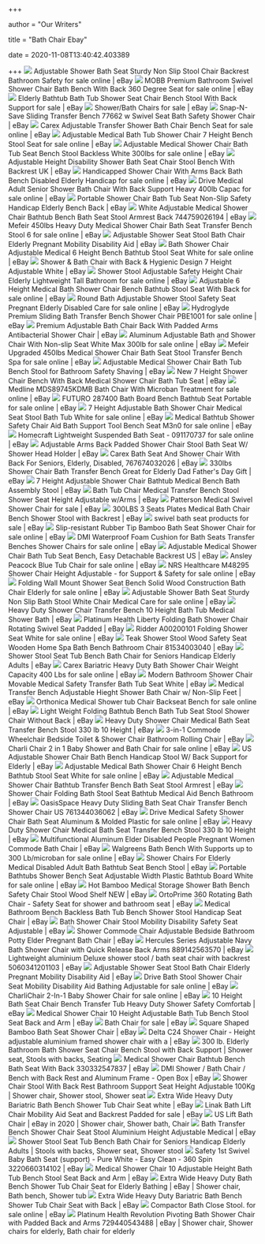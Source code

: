 +++
        
author = "Our Writers"
        
title = "Bath Chair Ebay"
        
date = 2020-11-08T13:40:42.403389
        
+++
[ ![](https://i.ebayimg.com/images/g/iGkAAOSwGfVenw2Y/s-l640.jpg)](https://i.ebayimg.com/images/g/iGkAAOSwGfVenw2Y/s-l640.jpg) Adjustable Shower Bath Seat Sturdy Non Slip Stool Chair Backrest Bathroom  Safety for sale online | eBay
[ ![](https://i.ebayimg.com/images/g/zPcAAOSw38BaeJuc/s-l400.jpg)](https://i.ebayimg.com/images/g/zPcAAOSw38BaeJuc/s-l400.jpg) MOBB Premium Bathroom Swivel Shower Chair Bath Bench With Back 360 Degree  Seat for sale online | eBay
[ ![](https://i.ebayimg.com/images/g/D7UAAOSw8U9cRntQ/s-l640.jpg)](https://i.ebayimg.com/images/g/D7UAAOSw8U9cRntQ/s-l640.jpg) Elderly Bathtub Bath Tub Shower Seat Chair Bench Stool With Back Support  for sale | eBay
[ ![](https://i.ebayimg.com/thumbs/images/g/vBAAAOSwxc5cjms7/s-l225.jpg)](https://i.ebayimg.com/thumbs/images/g/vBAAAOSwxc5cjms7/s-l225.jpg) Shower/Bath Chairs for sale | eBay
[ ![](https://i.ebayimg.com/images/g/gA4AAOSwIjJZQVQn/s-l300.jpg)](https://i.ebayimg.com/images/g/gA4AAOSwIjJZQVQn/s-l300.jpg) Snap-N-Save Sliding Transfer Bench 77662 w Swivel Seat Bath Safety Shower  Chair | eBay
[ ![](https://i.ebayimg.com/images/g/mpkAAOSwq2helTBW/s-l640.jpg)](https://i.ebayimg.com/images/g/mpkAAOSwq2helTBW/s-l640.jpg) Carex Adjustable Transfer Shower Bath Chair Bench Seat for sale online |  eBay
[ ![](https://i.ebayimg.com/images/g/FwkAAOSwbp1eqsuO/s-l640.jpg)](https://i.ebayimg.com/images/g/FwkAAOSwbp1eqsuO/s-l640.jpg) Adjustable Medical Bath Tub Shower Chair 7 Height Bench Stool Seat for sale  online | eBay
[ ![](https://i.ebayimg.com/images/g/l04AAOSwxs1eItwu/s-l640.jpg)](https://i.ebayimg.com/images/g/l04AAOSwxs1eItwu/s-l640.jpg) Adjustable Medical Shower Chair Bath Tub Seat Bench Stool Backless White  300lbs for sale online | eBay
[ ![](https://i.ebayimg.com/images/g/G88AAOSw8~hcRnqC/s-l300.jpg)](https://i.ebayimg.com/images/g/G88AAOSw8~hcRnqC/s-l300.jpg) Adjustable Height Disability Shower Bath Seat Chair Stool Bench With  Backrest UK | eBay
[ ![](https://i.ebayimg.com/images/g/jEcAAOSwQHFen6yk/s-l640.jpg)](https://i.ebayimg.com/images/g/jEcAAOSwQHFen6yk/s-l640.jpg) Handicapped Shower Chair With Arms Back Bath Bench Disabled Elderly  Handicap for sale online | eBay
[ ![](https://i.ebayimg.com/images/g/UVIAAOSwgc1eeyLI/s-l640.jpg)](https://i.ebayimg.com/images/g/UVIAAOSwgc1eeyLI/s-l640.jpg) Drive Medical Adult Senior Shower Bath Chair With Back Support Heavy 400lb  Capac for sale online | eBay
[ ![](https://i.ebayimg.com/images/g/4dAAAOSwRRZbAtje/s-l300.png)](https://i.ebayimg.com/images/g/4dAAAOSwRRZbAtje/s-l300.png) Portable Shower Chair Bath Tub Seat Non-Slip Safety Handicap Elderly Bench  Back | eBay
[ ![](https://i.ebayimg.com/images/g/zSYAAOSwHfZdEiXH/s-l300.jpg)](https://i.ebayimg.com/images/g/zSYAAOSwHfZdEiXH/s-l300.jpg) White Adjustable Medical Shower Chair Bathtub Bench Bath Seat Stool Armrest  Back 744759026194 | eBay
[ ![](https://i.ebayimg.com/images/g/cmgAAOSwlshes8w5/s-l640.jpg)](https://i.ebayimg.com/images/g/cmgAAOSwlshes8w5/s-l640.jpg) Mefeir 450lbs Heavy Duty Medical Shower Chair Bath Seat Transfer Bench  Stool 6 for sale online | eBay
[ ![](https://i.ebayimg.com/images/g/5B8AAOSwpshdvT8M/s-l300.jpg)](https://i.ebayimg.com/images/g/5B8AAOSwpshdvT8M/s-l300.jpg) Adjustable Shower Seat Stool Bath Chair Elderly Pregnant Mobility  Disability Aid | eBay
[ ![](https://i.ebayimg.com/images/g/jfAAAOSwFA5bSctK/s-l640.jpg)](https://i.ebayimg.com/images/g/jfAAAOSwFA5bSctK/s-l640.jpg) Bath Shower Chair Adjustable Medical 6 Height Bench Bathtub Stool Seat  White for sale online | eBay
[ ![](https://i.ebayimg.com/images/g/UD0AAOSwQxBfN4OP/s-l300.jpg)](https://i.ebayimg.com/images/g/UD0AAOSwQxBfN4OP/s-l300.jpg) Shower & Bath Chair with Back & Hygienic Design 7 Height Adjustable White |  eBay
[ ![](https://i.ebayimg.com/images/g/eucAAOSwyuFedIsM/s-l640.jpg)](https://i.ebayimg.com/images/g/eucAAOSwyuFedIsM/s-l640.jpg) Shower Stool Adjustable Safety Height Chair Elderly Lightweight Tall  Bathroom for sale online | eBay
[ ![](https://i.ebayimg.com/images/g/Ni4AAOSwlTFeTCAW/s-l640.jpg)](https://i.ebayimg.com/images/g/Ni4AAOSwlTFeTCAW/s-l640.jpg) Adjustable 6 Height Medical Bath Shower Chair Bench Bathtub Stool Seat With  Back for sale online | eBay
[ ![](https://i.ebayimg.com/images/g/gH4AAOSwQTVd~e9P/s-l640.jpg)](https://i.ebayimg.com/images/g/gH4AAOSwQTVd~e9P/s-l640.jpg) Round Bath Adjustable Shower Stool Safety Seat Pregnant Elderly Disabled  Care for sale online | eBay
[ ![](https://i.ebayimg.com/images/g/Vw4AAOSwoLpfH96n/s-l640.jpg)](https://i.ebayimg.com/images/g/Vw4AAOSwoLpfH96n/s-l640.jpg) Hydroglyde Premium Sliding Bath Transfer Bench Shower Chair PBE1001 for  sale online | eBay
[ ![](https://i.ebayimg.com/images/g/fPIAAOSwlshetSB5/s-l300.jpg)](https://i.ebayimg.com/images/g/fPIAAOSwlshetSB5/s-l300.jpg) Premium Adjustable Bath Chair Back With Padded Arms Antibacterial Shower  Chair | eBay
[ ![](https://i.ebayimg.com/images/g/2GoAAOSwYBpeTSHu/s-l500.jpg)](https://i.ebayimg.com/images/g/2GoAAOSwYBpeTSHu/s-l500.jpg) Aluminum Adjustable Bath and Shower Chair With Non-slip Seat White Max  300lb for sale online | eBay
[ ![](https://i.ebayimg.com/images/g/bYkAAOSwKWJfaciE/s-l640.jpg)](https://i.ebayimg.com/images/g/bYkAAOSwKWJfaciE/s-l640.jpg) Mefeir Upgraded 450lbs Medical Shower Chair Bath Seat Stool Transfer Bench  Spa for sale online | eBay
[ ![](https://i.ebayimg.com/images/g/NlMAAOSwxBNenz6~/s-l300.jpg)](https://i.ebayimg.com/images/g/NlMAAOSwxBNenz6~/s-l300.jpg) Adjustable Medical Shower Chair Bath Tub Bench Stool for Bathroom Safety  Shaving | eBay
[ ![](https://i.ebayimg.com/images/g/i8AAAOSwkxlegbks/s-l300.jpg)](https://i.ebayimg.com/images/g/i8AAAOSwkxlegbks/s-l300.jpg) New 7 Height Shower Chair Bench With Back Medical Shower Chair Bath Tub Seat  | eBay
[ ![](https://i.ebayimg.com/images/g/rG0AAOSwCFxeTjmJ/s-l640.jpg)](https://i.ebayimg.com/images/g/rG0AAOSwCFxeTjmJ/s-l640.jpg) Medline MDS89745KDMB Bath Chair With Microban Treatment for sale online |  eBay
[ ![](https://i.ebayimg.com/images/g/GC8AAOSwJeden9zN/s-l640.jpg)](https://i.ebayimg.com/images/g/GC8AAOSwJeden9zN/s-l640.jpg) FUTURO 287400 Bath Board Bench Bathtub Seat Portable for sale online | eBay
[ ![](https://i.ebayimg.com/images/g/P4IAAOSwOmtemFeo/s-l640.jpg)](https://i.ebayimg.com/images/g/P4IAAOSwOmtemFeo/s-l640.jpg) 7 Height Adjustable Bath Shower Chair Medical Seat Stool Bath Tub White for  sale online | eBay
[ ![](https://i.ebayimg.com/images/g/g1YAAOSwbP1abhnz/s-l640.jpg)](https://i.ebayimg.com/images/g/g1YAAOSwbP1abhnz/s-l640.jpg) Medical Bathtub Shower Safety Chair Aid Bath Support Tool Bench Seat M3n0  for sale online | eBay
[ ![](https://i.ebayimg.com/images/g/C2UAAOSw~y9dA29h/s-l640.jpg)](https://i.ebayimg.com/images/g/C2UAAOSw~y9dA29h/s-l640.jpg) Homecraft Lightweight Suspended Bath Seat - 091170737 for sale online | eBay
[ ![](https://i.ebayimg.com/images/g/NG8AAOSwc2xfOF8s/s-l300.jpg)](https://i.ebayimg.com/images/g/NG8AAOSwc2xfOF8s/s-l300.jpg) Adjustable Arms Back Padded Shower Chair Stool Bath Seat W/ Shower Head  Holder | eBay
[ ![](https://i.ebayimg.com/images/g/wvgAAOSwUQ5btwxG/s-l300.jpg)](https://i.ebayimg.com/images/g/wvgAAOSwUQ5btwxG/s-l300.jpg) Carex Bath Seat And Shower Chair With Back For Seniors, Elderly, Disabled,  767674032026 | eBay
[ ![](https://i.ebayimg.com/images/g/afwAAOSwUi5elU5p/s-l300.jpg)](https://i.ebayimg.com/images/g/afwAAOSwUi5elU5p/s-l300.jpg) 330lbs Shower Chair Bath Transfer Bench Great for Elderly Dad Father's Day  Gift | eBay
[ ![](https://i.ebayimg.com/images/g/nLoAAOSwcJVd1J7M/s-l300.jpg)](https://i.ebayimg.com/images/g/nLoAAOSwcJVd1J7M/s-l300.jpg) 7 Height Adjustable Shower Chair Bathtub Medical Bench Bath Assembly Stool  | eBay
[ ![](https://i.ebayimg.com/images/g/nEYAAOSw7t9dnwju/s-l300.jpg)](https://i.ebayimg.com/images/g/nEYAAOSw7t9dnwju/s-l300.jpg) Bath Tub Chair Medical Transfer Bench Stool Shower Seat Height Adjustable  w/Arms | eBay
[ ![](https://i.ebayimg.com/images/g/lvYAAOSwW2hdFcBe/s-l640.jpg)](https://i.ebayimg.com/images/g/lvYAAOSwW2hdFcBe/s-l640.jpg) Patterson Medical Swivel Shower Chair for sale | eBay
[ ![](https://i.ebayimg.com/images/g/ArsAAOSwwKpdtqxY/s-l300.jpg)](https://i.ebayimg.com/images/g/ArsAAOSwwKpdtqxY/s-l300.jpg) 300LBS 3 Seats Plates Medical Bath Chair Bench Shower Stool with Backrest |  eBay
[ ![](https://i.ebayimg.com/thumbs/images/g/6xsAAOSwSjpfjvOC/s-l225.jpg)](https://i.ebayimg.com/thumbs/images/g/6xsAAOSwSjpfjvOC/s-l225.jpg) swivel bath seat products for sale | eBay
[ ![](https://i.ebayimg.com/images/g/cI0AAOSwDCBd55yv/s-l640.jpg)](https://i.ebayimg.com/images/g/cI0AAOSwDCBd55yv/s-l640.jpg) Slip-resistant Rubber Tip Bamboo Bath Seat Shower Chair for sale online |  eBay
[ ![](https://i.ebayimg.com/images/g/eNoAAOSwm9xfb7h8/s-l400.jpg)](https://i.ebayimg.com/images/g/eNoAAOSwm9xfb7h8/s-l400.jpg) DMI Waterproof Foam Cushion for Bath Seats Transfer Benches Shower Chairs  for sale online | eBay
[ ![](https://i.ebayimg.com/images/g/yIsAAOSwlBten7Mk/s-l300.jpg)](https://i.ebayimg.com/images/g/yIsAAOSwlBten7Mk/s-l300.jpg) Adjustable Medical Shower Chair Bath Tub Seat Bench, Easy Detachable  Backrest US | eBay
[ ![](https://i.ebayimg.com/images/g/ekEAAOSwuytenwnD/s-l640.jpg)](https://i.ebayimg.com/images/g/ekEAAOSwuytenwnD/s-l640.jpg) Ansley Peacock Blue Tub Chair for sale online | eBay
[ ![](https://i.ebayimg.com/images/g/krYAAOSwMyBe7a9-/s-l640.jpg)](https://i.ebayimg.com/images/g/krYAAOSwMyBe7a9-/s-l640.jpg) NRS Healthcare M48295 Shower Chair Height Adjustable - for Support & Safety  for sale online | eBay
[ ![](https://i.ebayimg.com/images/g/hsMAAOSwLrtc-L~P/s-l640.jpg)](https://i.ebayimg.com/images/g/hsMAAOSwLrtc-L~P/s-l640.jpg) Folding Wall Mount Shower Seat Bench Solid Wood Construction Bath Chair  Elderly for sale online | eBay
[ ![](https://i.ebayimg.com/images/g/Q-IAAOSwMXxfWb9K/s-l640.jpg)](https://i.ebayimg.com/images/g/Q-IAAOSwMXxfWb9K/s-l640.jpg) Adjustable Shower Bath Seat Sturdy Non Slip Bath Stool White Chair Medical  Care for sale online | eBay
[ ![](https://i.ebayimg.com/images/g/XKYAAOSwYR5fI8Rp/s-l300.jpg)](https://i.ebayimg.com/images/g/XKYAAOSwYR5fI8Rp/s-l300.jpg) Heavy Duty Shower Chair Transfer Bench 10 Height Bath Tub Medical Shower  Bath | eBay
[ ![](https://i.ebayimg.com/images/g/XF8AAOSwROteg4s8/s-l300.jpg)](https://i.ebayimg.com/images/g/XF8AAOSwROteg4s8/s-l300.jpg) Platinum Health Liberty Folding Bath Shower Chair Rotating Swivel Seat  Padded | eBay
[ ![](https://i.ebayimg.com/images/g/37QAAOSwvT5dGZ4y/s-l640.jpg)](https://i.ebayimg.com/images/g/37QAAOSwvT5dGZ4y/s-l640.jpg) Ridder A00200101 Folding Shower Seat White for sale online | eBay
[ ![](https://i.ebayimg.com/images/g/5LcAAOSwiqFajYDo/s-l300.jpg)](https://i.ebayimg.com/images/g/5LcAAOSwiqFajYDo/s-l300.jpg) Teak Shower Stool Wood Safety Seat Wooden Home Spa Bath Bench Bathroom Chair  81534003040 | eBay
[ ![](https://i.ebayimg.com/images/g/1iEAAOSwNGNfWaB~/s-l300.jpg)](https://i.ebayimg.com/images/g/1iEAAOSwNGNfWaB~/s-l300.jpg) Shower Stool Seat Tub Bench Bath Chair for Seniors Handicap Elderly Adults  | eBay
[ ![](https://i.ebayimg.com/images/g/fVQAAOxyIAZRwSzQ/s-l640.jpg)](https://i.ebayimg.com/images/g/fVQAAOxyIAZRwSzQ/s-l640.jpg) Carex Bariatric Heavy Duty Bath Shower Chair Weight Capacity 400 Lbs for  sale online | eBay
[ ![](https://i.ebayimg.com/images/g/7xMAAOSwo~BelTAI/s-l300.jpg)](https://i.ebayimg.com/images/g/7xMAAOSwo~BelTAI/s-l300.jpg) Modern Bathroom Shower Chair Movable Medical Safety Transfer Bath Tub Seat  White | eBay
[ ![](https://i.ebayimg.com/images/g/~oYAAOSw0glfOeS8/s-l300.jpg)](https://i.ebayimg.com/images/g/~oYAAOSw0glfOeS8/s-l300.jpg) Medical Transfer Bench Adjustable Hieght Shower Bath Chair w/ Non-Slip Feet  | eBay
[ ![](https://i.ebayimg.com/images/g/o8sAAOSwqwheAWIu/s-l640.jpg)](https://i.ebayimg.com/images/g/o8sAAOSwqwheAWIu/s-l640.jpg) Orthonica Medical Shower tub Chair Backseat Bench for sale online | eBay
[ ![](https://i.ebayimg.com/images/g/H0UAAMXQVT9S4VT6/s-l400.jpg)](https://i.ebayimg.com/images/g/H0UAAMXQVT9S4VT6/s-l400.jpg) Light Weight Folding Bathtub Bench Bath Tub Seat Stool Shower Chair Without  Back | eBay
[ ![](https://i.ebayimg.com/images/g/y78AAOSw3BReoGLA/s-l300.jpg)](https://i.ebayimg.com/images/g/y78AAOSw3BReoGLA/s-l300.jpg) Heavy Duty Shower Chair Medical Bath Seat Transfer Bench Stool 330 lb 10  Height | eBay
[ ![](https://i.ebayimg.com/images/g/cL4AAMXQVERSrjYY/s-l300.jpg)](https://i.ebayimg.com/images/g/cL4AAMXQVERSrjYY/s-l300.jpg) 3-in-1 Commode Wheelchair Bedside Toilet & Shower Chair Bathroom Rolling  Chair | eBay
[ ![](https://i.ebayimg.com/images/g/WMcAAOSwxfxfBBsG/s-l640.jpg)](https://i.ebayimg.com/images/g/WMcAAOSwxfxfBBsG/s-l640.jpg) Charli Chair 2 in 1 Baby Shower and Bath Chair for sale online | eBay
[ ![](https://i.ebayimg.com/images/g/HjYAAOSwo25fH8Tn/s-l300.jpg)](https://i.ebayimg.com/images/g/HjYAAOSwo25fH8Tn/s-l300.jpg) US Adjustable Shower Chair Bath Bench Handicap Stool W/ Back Support for  Elderly | eBay
[ ![](https://i.ebayimg.com/images/g/2ZkAAOSwCMlbTZs1/s-l640.jpg)](https://i.ebayimg.com/images/g/2ZkAAOSwCMlbTZs1/s-l640.jpg) Adjustable Medical Bath Shower Chair 6 Height Bench Bathtub Stool Seat  White for sale online | eBay
[ ![](https://i.ebayimg.com/images/g/jO0AAOSw0i9elR0G/s-l300.jpg)](https://i.ebayimg.com/images/g/jO0AAOSw0i9elR0G/s-l300.jpg) Adjustable Medical Shower Chair Bathtub Transfer Bench Bath Seat Stool  Armrest | eBay
[ ![](https://i.ebayimg.com/images/g/6ykAAOSw2ZRfImGw/s-l300.jpg)](https://i.ebayimg.com/images/g/6ykAAOSw2ZRfImGw/s-l300.jpg) Shower Chair Folding Bath Stool Seat Bathtub Medical Aid Bench Bathroom |  eBay
[ ![](https://i.ebayimg.com/images/g/KCsAAOSwCwJfWPIa/s-l300.jpg)](https://i.ebayimg.com/images/g/KCsAAOSwCwJfWPIa/s-l300.jpg) OasisSpace Heavy Duty Sliding Bath Seat Chair Transfer Bench Shower Chair  US 761344036062 | eBay
[ ![](https://i.ebayimg.com/images/g/pggAAOSw6DxeTdxe/s-l640.jpg)](https://i.ebayimg.com/images/g/pggAAOSw6DxeTdxe/s-l640.jpg) Drive Medical Safety Shower Chair Bath Seat Aluminum & Molded Plastic for  sale online | eBay
[ ![](https://i.ebayimg.com/images/g/KRUAAOSwAtZe2bp5/s-l300.jpg)](https://i.ebayimg.com/images/g/KRUAAOSwAtZe2bp5/s-l300.jpg) Heavy Duty Shower Chair Medical Bath Seat Transfer Bench Stool 330 lb 10  Height | eBay
[ ![](https://i.ebayimg.com/images/g/CXcAAOSw9nJcdksx/s-l300.jpg)](https://i.ebayimg.com/images/g/CXcAAOSw9nJcdksx/s-l300.jpg) Multifunctional Aluminum Elder Disabled People Pregnant Women Commode Bath  Chair | eBay
[ ![](https://i.ebayimg.com/images/g/1qgAAOSwyWFeTEmY/s-l640.jpg)](https://i.ebayimg.com/images/g/1qgAAOSwyWFeTEmY/s-l640.jpg) Walgreens Bath Bench With Supports up to 300 Lb/microban for sale online |  eBay
[ ![](https://i.ebayimg.com/images/g/AWcAAOSwWuJfN0Gj/s-l300.jpg)](https://i.ebayimg.com/images/g/AWcAAOSwWuJfN0Gj/s-l300.jpg) Shower Chairs For Elderly Medical Disabled Adult Bath Bathtub Seat Bench  Stool | eBay
[ ![](https://i.ebayimg.com/images/g/xzMAAOSw7speABO9/s-l640.jpg)](https://i.ebayimg.com/images/g/xzMAAOSw7speABO9/s-l640.jpg) Portable Bathtubs Shower Bench Seat Adjustable Width Plastic Bathtub Board  White for sale online | eBay
[ ![](https://i.ebayimg.com/images/g/WjgAAOSwkNRd1fne/s-l300.jpg)](https://i.ebayimg.com/images/g/WjgAAOSwkNRd1fne/s-l300.jpg) Hot Bamboo Medical Storage Shower Bath Bench Safety Chair Stool Wood Shelf  NEW | eBay
[ ![](https://i.ebayimg.com/images/g/ArQAAOSwYApe5sVA/s-l300.png)](https://i.ebayimg.com/images/g/ArQAAOSwYApe5sVA/s-l300.png) OrtoPrime 360 Rotating Bath Chair - Safety Seat for shower and bathroom seat  | eBay
[ ![](https://i.ebayimg.com/images/g/oMIAAOSwgy1euPM~/s-l300.jpg)](https://i.ebayimg.com/images/g/oMIAAOSwgy1euPM~/s-l300.jpg) Medical Bathroom Bench Backless Bath Tub Bench Shower Stool Handicap Seat  Chair | eBay
[ ![](https://i.ebayimg.com/images/g/FeQAAOSwYk5eE-UE/s-l300.jpg)](https://i.ebayimg.com/images/g/FeQAAOSwYk5eE-UE/s-l300.jpg) Bath Shower Chair Stool Mobility Disability Safety Seat Adjustable | eBay
[ ![](https://i.ebayimg.com/images/g/MZwAAOSwpeBd077w/s-l300.jpg)](https://i.ebayimg.com/images/g/MZwAAOSwpeBd077w/s-l300.jpg) Shower Commode Chair Adjustable Bedside Bathroom Potty Elder Pregnant Bath  Chair | eBay
[ ![](https://i.ebayimg.com/images/g/JyUAAOSw~K5e41Wo/s-l400.jpg)](https://i.ebayimg.com/images/g/JyUAAOSw~K5e41Wo/s-l400.jpg) Hercules Series Adjustable Navy Bath Shower Chair with Quick Release Back  Arms 889142563570 | eBay
[ ![](https://i.ebayimg.com/images/g/G3IAAOSw7hRWOfeO/s-l300.jpg)](https://i.ebayimg.com/images/g/G3IAAOSw7hRWOfeO/s-l300.jpg) Lightweight aluminium Deluxe shower stool / bath seat chair with backrest  5060341201103 | eBay
[ ![](https://i.ebayimg.com/images/g/vI8AAOSwkwdc~y~A/s-l300.jpg)](https://i.ebayimg.com/images/g/vI8AAOSwkwdc~y~A/s-l300.jpg) Adjustable Shower Seat Stool Bath Chair Elderly Pregnant Mobility  Disability Aid | eBay
[ ![](https://i.ebayimg.com/images/g/YfUAAOSwWhRdjcVd/s-l640.jpg)](https://i.ebayimg.com/images/g/YfUAAOSwWhRdjcVd/s-l640.jpg) Drive Bath Stool Shower Chair Seat Mobility Disability Aid Bathing  Adjustable for sale online | eBay
[ ![](https://i.ebayimg.com/images/g/5ZwAAOSwcZ1cUPPk/s-l640.jpg)](https://i.ebayimg.com/images/g/5ZwAAOSwcZ1cUPPk/s-l640.jpg) CharliChair 2-In-1 Baby Shower Chair for sale online | eBay
[ ![](https://i.ebayimg.com/images/g/xrQAAOSwgwle2bmL/s-l300.jpg)](https://i.ebayimg.com/images/g/xrQAAOSwgwle2bmL/s-l300.jpg) 10 Height Bath Seat Chair Bench Transfer Tub Heavy Duty Shower Safety  Comfortab | eBay
[ ![](https://i.ebayimg.com/images/g/j-8AAOSwGEFeU6xs/s-l300.jpg)](https://i.ebayimg.com/images/g/j-8AAOSwGEFeU6xs/s-l300.jpg) Medical Shower Chair 10 Height Adjustable Bath Tub Bench Stool Seat Back  and Arm | eBay
[ ![](https://i.ebayimg.com/thumbs/images/g/pbYAAOSwF8ReslT7/s-l225.jpg)](https://i.ebayimg.com/thumbs/images/g/pbYAAOSwF8ReslT7/s-l225.jpg) Bath Chair for sale | eBay
[ ![](https://i.ebayimg.com/images/g/Y0IAAOSwYjReD98V/s-l300.jpg)](https://i.ebayimg.com/images/g/Y0IAAOSwYjReD98V/s-l300.jpg) Square Shaped Bamboo Bath Seat Shower Chair | eBay
[ ![](https://d31wxntiwn0x96.cloudfront.net/wkynkf/productimages/172.png?width=800&etag=%227269bad7f6c34352f40214ddf384a314%22)](https://d31wxntiwn0x96.cloudfront.net/wkynkf/productimages/172.png?width=800&etag=%227269bad7f6c34352f40214ddf384a314%22) Delta C24 Shower Chair - Height adjustable aluminium framed shower chair  with a | eBay
[ ![](https://i.pinimg.com/originals/28/b6/0f/28b60f4bb9adda375160bf59fc4c2fab.jpg)](https://i.pinimg.com/originals/28/b6/0f/28b60f4bb9adda375160bf59fc4c2fab.jpg) 300 lb. Elderly Bathroom Bath Shower Seat Chair Bench Stool with Back  Support | Shower seat, Stools with backs, Seating
[ ![](https://i.ebayimg.com/images/g/N6UAAOSwIWxejWmp/s-l300.jpg)](https://i.ebayimg.com/images/g/N6UAAOSwIWxejWmp/s-l300.jpg) Medical Shower Chair Bathtub Bench Bath Seat With Back 330332547837 | eBay
[ ![](https://i.ebayimg.com/images/g/ZjQAAOSwPyResGe9/s-l300.jpg)](https://i.ebayimg.com/images/g/ZjQAAOSwPyResGe9/s-l300.jpg) DMI Shower / Bath Chair / Bench with Back Rest and Aluminum Frame - Open  Box | eBay
[ ![](https://i.pinimg.com/736x/a8/6b/bc/a86bbc8456e4522f6ef3f1981d5efafc.jpg)](https://i.pinimg.com/736x/a8/6b/bc/a86bbc8456e4522f6ef3f1981d5efafc.jpg) Shower Chair Stool With Back Rest Bathroom Support Seat Height Adjustable  100Kg | Shower chair, Shower stool, Shower seat
[ ![](https://i.ebayimg.com/images/g/tVsAAOSw9~xetU0A/s-l300.jpg)](https://i.ebayimg.com/images/g/tVsAAOSw9~xetU0A/s-l300.jpg) Extra Wide Heavy Duty Bariatric Bath Bench Shower Tub Chair Seat white |  eBay
[ ![](https://i.ebayimg.com/images/g/secAAOSwbUhfNGeM/s-l640.jpg)](https://i.ebayimg.com/images/g/secAAOSwbUhfNGeM/s-l640.jpg) Linak Bath Lift Chair Mobility Aid Seat and Backrest Padded for sale | eBay
[ ![](https://i.pinimg.com/474x/2e/50/4d/2e504d8fd179addffcfb6355e6db36ea.jpg)](https://i.pinimg.com/474x/2e/50/4d/2e504d8fd179addffcfb6355e6db36ea.jpg) US Lift Bath Chair | eBay in 2020 | Shower chair, Shower bath, Chair
[ ![](https://i.ebayimg.com/images/g/2fIAAOSwnHZYZMBT/s-l300.jpg)](https://i.ebayimg.com/images/g/2fIAAOSwnHZYZMBT/s-l300.jpg) Bath Transfer Bench Shower Chair Seat Stool Aluminium Height Adjustable  Medical | eBay
[ ![](https://i.pinimg.com/originals/a9/6b/2d/a96b2dab369f8c20ed65eb8ee61a6b1d.jpg)](https://i.pinimg.com/originals/a9/6b/2d/a96b2dab369f8c20ed65eb8ee61a6b1d.jpg) Shower Stool Seat Tub Bench Bath Chair for Seniors Handicap Elderly Adults  | Stools with backs, Shower seat, Shower stool
[ ![](https://i.ebayimg.com/images/g/NoMAAOSwqD5clBpL/s-l300.jpg)](https://i.ebayimg.com/images/g/NoMAAOSwqD5clBpL/s-l300.jpg) Safety 1st Swivel Baby Bath Seat (support) - Pure White - Easy Clean - 360  Spin 3220660314102 | eBay
[ ![](https://i.ebayimg.com/images/g/QVoAAOSwat9epqcC/s-l300.jpg)](https://i.ebayimg.com/images/g/QVoAAOSwat9epqcC/s-l300.jpg) Medical Shower Chair 10 Adjustable Height Bath Tub Bench Stool Seat Back  and Arm | eBay
[ ![](https://i.pinimg.com/originals/8d/16/51/8d16517757ac73cbe6bde80943f400d8.jpg)](https://i.pinimg.com/originals/8d/16/51/8d16517757ac73cbe6bde80943f400d8.jpg) Extra Wide Heavy Duty Bath Bench Shower Tub Chair Seat for Elderly Bathing  | eBay | Shower chair, Bath bench, Shower tub
[ ![](https://i.ebayimg.com/images/g/rHMAAOSwqBJXVbHl/s-l500.jpg)](https://i.ebayimg.com/images/g/rHMAAOSwqBJXVbHl/s-l500.jpg) Extra Wide Heavy Duty Bariatric Bath Bench Shower Tub Chair Seat with Back  | eBay
[ ![](https://i.ebayimg.com/images/g/YGAAAOSwBztfLLLP/s-l640.jpg)](https://i.ebayimg.com/images/g/YGAAAOSwBztfLLLP/s-l640.jpg) Compactor Bath Close Stool. for sale online | eBay
[ ![](https://i.pinimg.com/originals/c5/73/2c/c5732c6b47270ca1b40002d6fbfc9e75.jpg)](https://i.pinimg.com/originals/c5/73/2c/c5732c6b47270ca1b40002d6fbfc9e75.jpg) Platinum Health Revolution Pivoting Bath Shower Chair with Padded Back and  Arms 729440543488 | eBay | Shower chair, Shower chairs for elderly, Bath  chair for elderly
